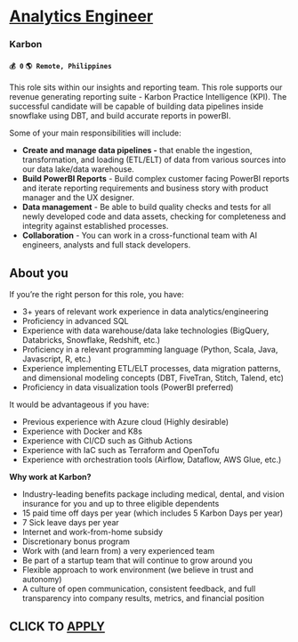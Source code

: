 # [Analytics Engineer](https://www.remotewlb.com/apply/analytics-engineer-134794)  
### Karbon  
#### `💰 0` `🌎 Remote, Philippines`  

This role sits within our insights and reporting team. This role supports our revenue generating reporting suite - Karbon Practice Intelligence (KPI). The successful candidate will be capable of building data pipelines inside snowflake using DBT, and build accurate reports in powerBI.

Some of your main responsibilities will include:

  * **Create and manage data pipelines -** that enable the ingestion, transformation, and loading (ETL/ELT) of data from various sources into our data lake/data warehouse. 
  * **Build PowerBI Reports** \- Build complex customer facing PowerBI reports and iterate reporting requirements and business story with product manager and the UX designer.
  * **Data management** \- Be able to build quality checks and tests for all newly developed code and data assets, checking for completeness and integrity against established processes.
  * **Collaboration** \- You can work in a cross-functional team with AI engineers, analysts and full stack developers.

## About you

If you’re the right person for this role, you have:

  * 3+ years of relevant work experience in data analytics/engineering
  * Proficiency in advanced SQL
  * Experience with data warehouse/data lake technologies (BigQuery, Databricks, Snowflake, Redshift, etc.)
  * Proficiency in a relevant programming language (Python, Scala, Java, Javascript, R, etc.)
  * Experience implementing ETL/ELT processes, data migration patterns, and dimensional modeling concepts (DBT, FiveTran, Stitch, Talend, etc) 
  * Proficiency in data visualization tools (PowerBI preferred) 

It would be advantageous if you have:

  * Previous experience with Azure cloud (Highly desirable)
  * Experience with Docker and K8s
  * Experience with CI/CD such as Github Actions
  * Experience with IaC such as Terraform and OpenTofu
  * Experience with orchestration tools (Airflow, Dataflow, AWS Glue, etc.)

**Why work at Karbon?**

  * Industry-leading benefits package including medical, dental, and vision insurance for you and up to three eligible dependents
  * 15 paid time off days per year (which includes 5 Karbon Days per year)
  * 7 Sick leave days per year
  * Internet and work-from-home subsidy
  * Discretionary bonus program
  * Work with (and learn from) a very experienced team
  * Be part of a startup team that will continue to grow around you
  * Flexible approach to work environment (we believe in trust and autonomy)
  * A culture of open communication, consistent feedback, and full transparency into company results, metrics, and financial position

  
## CLICK TO [APPLY](https://www.remotewlb.com/apply/analytics-engineer-134794)

